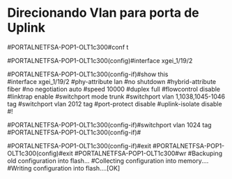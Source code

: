 # Direcionando Vlan para porta de Uplink


#PORTALNETFSA-POP1-OLT1c300#conf t

#PORTALNETFSA-POP1-OLT1c300(config)#interface xgei_1/19/2
 
#PORTALNETFSA-POP1-OLT1c300(config-if)#show this  
#interface xgei_1/19/2
  #phy-attribute lan
  #no shutdown
  #hybrid-attribute fiber
  #no negotiation auto
  #speed 10000
  #duplex full
  #flowcontrol disable
  #linktrap enable
  #switchport mode trunk
  #switchport vlan 1,1038,1045-1046 tag
  #switchport vlan 2012 tag
  #port-protect disable
  #uplink-isolate disable
#!

#PORTALNETFSA-POP1-OLT1c300(config-if)#switchport vlan 1024 tag
#PORTALNETFSA-POP1-OLT1c300(config-if)#

#PORTALNETFSA-POP1-OLT1c300(config-if)#exit
#PORTALNETFSA-POP1-OLT1c300(config)#exit
#PORTALNETFSA-POP1-OLT1c300#wr
#Backuping old configuration into flash...
#Collecting configuration into memory....
#Writing configuration into flash....[OK]
